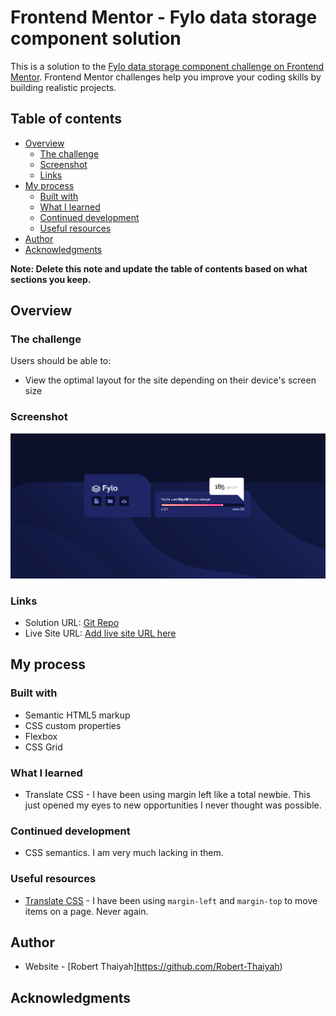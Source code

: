 # Frontend Mentor - Fylo data storage component solution

This is a solution to the [Fylo data storage component challenge on Frontend Mentor](https://www.frontendmentor.io/challenges/fylo-data-storage-component-1dZPRbV5n). Frontend Mentor challenges help you improve your coding skills by building realistic projects. 

## Table of contents

- [Overview](#overview)
  - [The challenge](#the-challenge)
  - [Screenshot](#screenshot)
  - [Links](#links)
- [My process](#my-process)
  - [Built with](#built-with)
  - [What I learned](#what-i-learned)
  - [Continued development](#continued-development)
  - [Useful resources](#useful-resources)
- [Author](#author)
- [Acknowledgments](#acknowledgments)

**Note: Delete this note and update the table of contents based on what sections you keep.**

## Overview

### The challenge

Users should be able to:

- View the optimal layout for the site depending on their device's screen size

### Screenshot

![](./images/screenshot.png)

### Links

- Solution URL: [Git Repo](https://github.com/Robert-Thaiyah/flyo-data-storage-component)
- Live Site URL: [Add live site URL here](https://your-live-site-url.com)

## My process

### Built with

- Semantic HTML5 markup
- CSS custom properties
- Flexbox
- CSS Grid
### What I learned
 - Translate CSS -  I have been using margin left like a total newbie. This just opened my eyes to new opportunities I never thought was possible. 

### Continued development
 - CSS semantics. I am very much lacking in them.

### Useful resources

- [Translate CSS](https://www.w3schools.com/cssref//css_pr_translate.php) - I have been using `margin-left` and `margin-top` to move items on a page. Never again.
## Author

- Website - [Robert Thaiyah]https://github.com/Robert-Thaiyah)


## Acknowledgments
